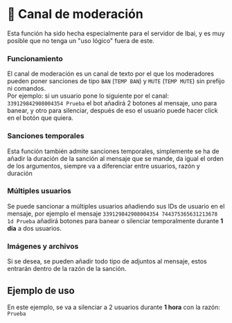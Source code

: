 # 📜 Canal de moderación

Esta función ha sido hecha especialmente para el servidor de Ibai, y es muy posible que no tenga un "uso lógico" fuera de este.

### Funcionamiento

El canal de moderación es un canal de texto por el que los moderadores pueden poner sanciones  de tipo `BAN` (`TEMP BAN`) y `MUTE` (`TEMP MUTE`) sin prefijo ni comandos.\
Por ejemplo: si un usuario pone lo siguiente por el canal: `339129842908004354 Prueba` el bot añadirá 2 botones al mensaje, uno para banear, y otro para silenciar, después de eso el usuario puede hacer click en el botón que quiera.

### Sanciones temporales

Esta función también admite sanciones temporales, simplemente se ha de añadir la duración de la sanción al mensaje que se mande, da igual el orden de los argumentos, siempre va a diferenciar entre usuarios, razón y duración

### Múltiples usuarios

Se puede sancionar a múltiples usuarios añadiendo sus IDs de usuario en el mensaje, por ejemplo el mensaje `339129842908004354 744375365631213678 1d Prueba` añadirá botones para banear o silenciar temporalmente durante **1 día** a dos usuarios.

### Imágenes y archivos

Si se desea, se pueden añadir todo tipo de adjuntos al mensaje, estos entrarán dentro de la razón de la sanción.

## Ejemplo de uso

En este ejemplo, se va a silenciar a 2 usuarios durante **1 hora** con la razón: `Prueba`

<figure><img src="../.gitbook/assets/expo.gif" alt=""><figcaption></figcaption></figure>
